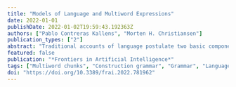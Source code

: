 ```yaml
---
title: "Models of Language and Multiword Expressions"
date: 2022-01-01
publishDate: 2022-01-02T19:59:43.192363Z
authors: ["Pablo Contreras Kallens", "Morten H. Christiansen"]
publication_types: ["2"]
abstract: "Traditional accounts of language postulate two basic components: words stored in a lexicon, and rules that govern how they can be combined into meaningful sentences, a grammar. But, although this words-and-rules framework has proven itself to be useful in natural language processing and cognitive science, it has also shown important shortcomings when faced with actual language use. In this article, we review evidence from language acquisition, sentence processing, and computational modeling that shows how multiword expressions such as idioms, collocations, and other meaningful and common units that comprise more than one word play a key role in the organization of our linguistic knowledge. Importantly, multiword expressions straddle the line between lexicon and grammar, calling into question how useful this distinction is as a foundation for our understanding of language. Nonetheless, finding a replacement for the foundational role the words-and-rules approach has played in our theories is not straightforward. Thus, the second part of our article reviews and synthesizes the diverse approaches that have attempted to account for the central role of multiword expressions in language representation, acquisition, and processing."
featured: false
publication: "*Frontiers in Artificial Intelligence*"
tags: ["Multiword chunks", "Construction grammar", "Grammar", "Language acquisition", "Language processing", "Lexical frames", "Multiunit expressions"]
doi: "https://doi.org/10.3389/frai.2022.781962"
---
```



